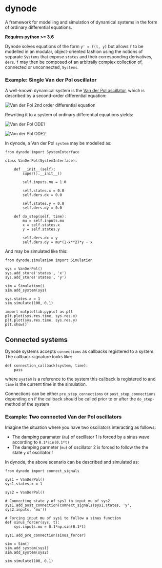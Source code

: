 # dynode 

A framework for modelling and simulation of dynamical systems in the form of ordinary differential equations.

**Requires python >= 3.6**

Dynode solves equations of the form ```y' = f(t, y)``` but allows ```f``` to be modelled in an modular, object-oriented fashion using the notions of separate ```Systems``` that expose ```states``` and their corresponding derivatives, ```ders```. ```f``` may then be composed of an arbitraily complex collection of, connected or unconnected, ```Systems```.


### Example: Single Van der Pol oscillator
A well-known dynamical system is the [Van der Pol oscillator](https://en.wikipedia.org/wiki/Van_der_Pol_oscillator), which is described by a second-order differential equation:

![Van der Pol 2nd order differential equation](https://wikimedia.org/api/rest_v1/media/math/render/svg/99e33aa1bcd07cd6ce8cf2cf5bd9d630c3b0d21e)

Rewriting it to a system of ordinary differential equations yields:

![Van der Pol ODE1](https://wikimedia.org/api/rest_v1/media/math/render/svg/2e9748620372632fc912d764f4589a32f0626658)

![Van der Pol ODE2](https://wikimedia.org/api/rest_v1/media/math/render/svg/82fff2145f98d0281f9c22c97fe6c625386d2b8e)

In dynode, a Van der Pol ```system``` may be modelled as:

```
from dynode import SystemInterface

class VanDerPol(SystemInterface):

    def __init__(self):
        super().__init__()

        self.inputs.mu = 1.0

        self.states.x = 0.0
        self.ders.dx = 0.0

        self.states.y = 0.0
        self.ders.dy = 0.0

    def do_step(self, time):
        mu = self.inputs.mu
        x = self.states.x
        y = self.states.y

        self.ders.dx = y
        self.ders.dy = mu*(1-x**2)*y - x
```

And may be simulated like this:

```
from dynode.simulation import Simulation

sys = VanDerPol()
sys.add_store('states', 'x')
sys.add_store('states', 'y')

sim = Simulation()
sim.add_system(sys)

sys.states.x = 1
sim.simulate(100, 0.1)

import matplotlib.pyplot as plt
plt.plot(sys.res.time, sys.res.x)
plt.plot(sys.res.time, sys.res.y)
plt.show()
```

## Connected systems
Dynode systems accepts ```connections``` as callbacks registered to a system. The callback signature looks like:

```
def connection_callback(system, time):
    pass
```
where ```system``` is a reference to the system this callback is registered to and ```time``` is the current time in the simulation.

Connections can be either ```pre_step_connections``` or ```post_step_connections``` depending on if the callback should be called prior to or after the ```do_step```-method of the system


### Example: Two connected Van der Pol oscillators
Imagine the situation where you have two oscillators interacting as follows:
* The damping paramater (```mu```) of oscillator 1 is forced by a sinus wave according to ```0.1*sin(0.1*t)```
* The damping parmeter (```mu```) of oscillator 2 is forced to follow the the state ```y``` of oscillator 1

In dynode, the above scenario can be described and simulated as:
```
from dynode import connect_signals

sys1 = VanDerPol()
sys1.states.x = 1

sys2 = VanDerPol()

# Connecting state y of sys1 to input mu of sys2
sys1.add_post_connection(connect_signals(sys1.states, 'y', sys2.inputs, 'mu'))

# Forcing input mu of sys1 to follow a sinus function
def sinus_forcer(sys, t):
    sys.inputs.mu = 0.1*np.sin(0.1*t)

sys1.add_pre_connection(sinus_forcer)

sim = Sim()
sim.add_system(sys1)
sim.add_system(sys2)

sim.simulate(100, 0.1)
```


